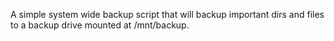 A simple system wide backup script that will backup important dirs and files to a backup drive mounted at /mnt/backup.
